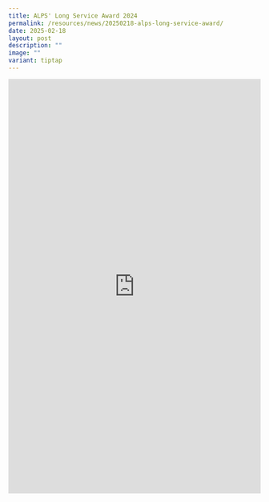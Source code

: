```yaml
---
title: ALPS' Long Service Award 2024
permalink: /resources/news/20250218-alps-long-service-award/
date: 2025-02-18
layout: post
description: ""
image: ""
variant: tiptap
---
```

<div class="iframe-wrapper">
<iframe style="border:none;overflow:hidden" height="827" width="100%" allowfullscreen="true" frameborder="0" src="https://www.facebook.com/plugins/post.php?href=https%3A%2F%2Fwww.facebook.com%2Falpshealthcaresupplychain%2Fposts%2Fpfbid0HNv1ZyPGNj4u1GjnmXfkiJwHzgMBawxkU61BBPTLYH2dSbeN4uK35XxUSGEb3yPtl&amp;show_text=true&amp;width=100%"></iframe>
</div>
<p></p>